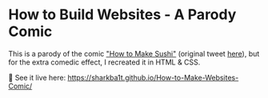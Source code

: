 # How to Build Websites - A Parody Comic
This is a parody of the comic ["How to Make Sushi"](https://knowyourmeme.com/memes/how-to-make-sushi) (original tweet [here](https://twitter.com/molgh/status/726854917214879744)), but for the extra comedic effect, I recreated it in HTML & CSS.

🔗 See it live here: https://sharkba1t.github.io/How-to-Make-Websites-Comic/